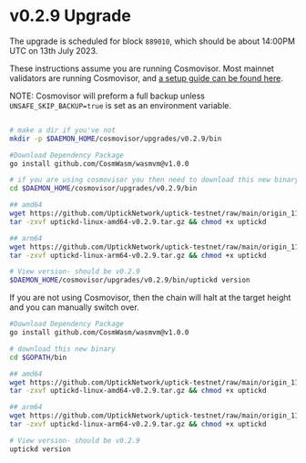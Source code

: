 # v0.2.9 Upgrade

The upgrade is scheduled for block `889010`, which should be about 14:00PM UTC on 13th July 2023.

These instructions assume you are running Cosmovisor. Most mainnet validators are running Cosmovisor, and [a setup guide can be found here](https://upticknft.gitbook.io/uptick-network-documentation/guides/quickstart/cosmovisor).

NOTE: Cosmovisor will preform a full backup unless `UNSAFE_SKIP_BACKUP=true` is set as an environment variable.

```bash

# make a dir if you've not
mkdir -p $DAEMON_HOME/cosmovisor/upgrades/v0.2.9/bin

#Download Dependency Package
go install github.com/CosmWasm/wasmvm@v1.0.0

# if you are using cosmovisor you then need to download this new binary
cd $DAEMON_HOME/cosmovisor/upgrades/v0.2.9/bin

## amd64
wget https://github.com/UptickNetwork/uptick-testnet/raw/main/origin_1170-1/lib/uptickd-linux-amd64-v0.2.9.tar.gz
tar -zxvf uptickd-linux-amd64-v0.2.9.tar.gz && chmod +x uptickd

## arm64
wget https://github.com/UptickNetwork/uptick-testnet/raw/main/origin_1170-1/lib/uptickd-linux-arm64-v0.2.9.tar.gz
tar -zxvf uptickd-linux-arm64-v0.2.9.tar.gz && chmod +x uptickd

# View version- should be v0.2.9
$DAEMON_HOME/cosmovisor/upgrades/v0.2.9/bin/uptickd version
```

If you are not using Cosmovisor, then the chain will halt at the target height and you can manually switch over.

```bash
#Download Dependency Package
go install github.com/CosmWasm/wasmvm@v1.0.0

# download this new binary
cd $GOPATH/bin

## amd64
wget https://github.com/UptickNetwork/uptick-testnet/raw/main/origin_1170-1/lib/uptickd-linux-amd64-v0.2.9.tar.gz
tar -zxvf uptickd-linux-amd64-v0.2.9.tar.gz && chmod +x uptickd

## arm64
wget https://github.com/UptickNetwork/uptick-testnet/raw/main/origin_1170-1/lib/uptickd-linux-arm64-v0.2.9.tar.gz
tar -zxvf uptickd-linux-arm64-v0.2.9.tar.gz && chmod +x uptickd

# View version- should be v0.2.9
uptickd version
```

